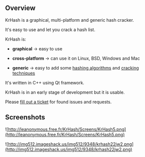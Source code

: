 ## Overview ##
KrHash is a graphical, multi-platform and generic hash cracker.

It's easy to use and let you crack a hash list.


KrHash is:

  * **graphical** -> easy to use

  * **cross-platform** -> can use it on Linux, BSD, Windows and Mac

  * **generic** -> easy to add some [hashing algorithms](HashingAlgorithms.md) and [cracking techniques](HashCrackingTechniques.md)


It's written in C++ using Qt framework.

KrHash is in an early stage of development but it is usable.

Please [fill out a ticket](http://code.google.com/p/krhash/issues/entry) for found issues and requests.



## Screenshots ##
![http://leanonymous.free.fr/KrHash/Screens/KrHash5.png](http://leanonymous.free.fr/KrHash/Screens/KrHash5.png)

![http://img512.imageshack.us/img512/9348/krhash22jw2.png](http://img512.imageshack.us/img512/9348/krhash22jw2.png)